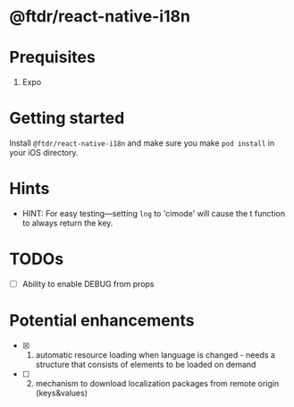 # @ftdr/react-native-i18n

# Prequisites

1. Expo

# Getting started

Install `@ftdr/react-native-i18n` and make sure you make `pod install` in your iOS directory.

# Hints

- HINT: For easy testing—setting `lng` to 'cimode' will cause the t function to always return the key.

# TODOs

- [ ] Ability to enable DEBUG from props

# Potential enhancements

- [x] 1. automatic resource loading when language is changed - needs a structure that consists of elements to be loaded on demand
- [ ] 2. mechanism to download localization packages from remote origin (keys&values)
